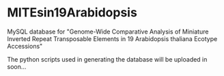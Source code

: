 # MITEsin19Arabidopsis
MySQL database for "Genome-Wide Comparative Analysis of Miniature Inverted Repeat Transposable Elements in 19 Arabidopsis thaliana Ecotype Accessions"

The python scripts used in generating the database will be uploaded in soon...
